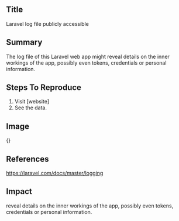 ## Title
Laravel log file publicly accessible

## Summary
The log file of this Laravel web app might reveal details on the inner workings of the app, possibly even tokens, credentials or personal information.

## Steps To Reproduce
1. Visit [website]
2. See the data.

## Image
{}

## References
https://laravel.com/docs/master/logging

## Impact
reveal details on the inner workings of the app, possibly even tokens, credentials or personal information.
